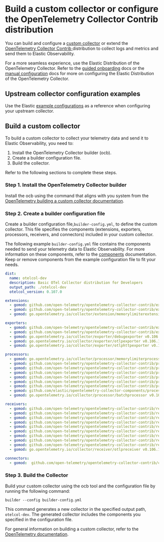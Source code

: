 # Build a custom collector or configure the OpenTelemetry Collector Contrib distribution

You can build and configure a [custom collector](https://opentelemetry.io/docs/collector/custom-collector/) or extend the [OpenTelemetry Collector Contrib ](https://github.com/open-telemetry/opentelemetry-collector-contrib) distribution to collect logs and metrics and send them to Elastic Observability.

For a more seamless experience, use the Elastic Distribution of the OpenTelemetry Collector.
Refer to the [guided onboarding](guided-onboarding.md) docs or the [manual configuration](manual-configuration.md) docs for more on configuring the Elastic Distribution of the OpenTelemetry Collector.

## Upstream collector configuration examples

Use the Elastic [example configurations](https://github.com/elastic/elastic-agent/tree/main/internal/pkg/otel/samples) as a reference when configuring your upstream collector.

## Build a custom collector

To build a custom collector to collect your telemetry data and send it to Elastic Observability, you need to:

1. Install the OpenTelemetry Collector builder (ocb).
1. Create a builder configuration file.
1. Build the collector.

Refer to the following sections to complete these steps.

### Step 1. Install the OpenTelemetry Collector builder
Install the ocb using the command that aligns with you system from the [OpenTelemetry building a custom collector documentation](https://opentelemetry.io/docs/collector/custom-collector/#step-1---install-the-builder).

### Step 2. Create a builder configuration file
Create a builder configuration file,`builder-config.yml`, to define the custom collector. This file specifies the components (extensions, exporters, processors, receivers, and connectors) included in your custom collector.

The following example `builder-config.yml` file contains the components needed to send your telemetry data to Elastic Observability. For more information on these components, refer to the [components](collector-components.md) documentation. Keep or remove components from the example configuration file to fit your needs.

``` yaml
dist:
  name: otelcol-dev
  description: Basic OTel Collector distribution for Developers
  output_path: ./otelcol-dev
  otelcol_version: 0.107.0

extensions:
  - gomod: github.com/open-telemetry/opentelemetry-collector-contrib/extension/healthcheckextension v0.106.1
  - gomod: github.com/open-telemetry/opentelemetry-collector-contrib/extension/storage/filestorage v0.106.1
  - gomod: go.opentelemetry.io/collector/extension/memorylimiterextension v0.106.1

exporters:
  - gomod: github.com/open-telemetry/opentelemetry-collector-contrib/exporter/elasticsearchexporter v0.106.1
  - gomod: github.com/open-telemetry/opentelemetry-collector-contrib/exporter/fileexporter v0.106.1
  - gomod: go.opentelemetry.io/collector/exporter/debugexporter v0.106.1
  - gomod: go.opentelemetry.io/collector/exporter/otlpexporter v0.106.1
  - gomod: go.opentelemetry.io/collector/exporter/otlphttpexporter v0.106.1

processors:
  - gomod: go.opentelemetry.io/collector/processor/memorylimiterprocessor v0.106.1
  - gomod: github.com/open-telemetry/opentelemetry-collector-contrib/processor/attributesprocessor v0.106.1
  - gomod: github.com/open-telemetry/opentelemetry-collector-contrib/processor/filterprocessor v0.106.1
  - gomod: github.com/open-telemetry/opentelemetry-collector-contrib/processor/k8sattributesprocessor v0.106.1
  - gomod: github.com/open-telemetry/opentelemetry-collector-contrib/processor/resourcedetectionprocessor v0.106.1
  - gomod: github.com/open-telemetry/opentelemetry-collector-contrib/processor/resourceprocessor v0.106.1
  - gomod: github.com/open-telemetry/opentelemetry-collector-contrib/processor/transformprocessor v0.106.1
  - gomod: github.com/elastic/opentelemetry-collector-components/processor/elasticinframetricsprocessor v0.7.1
  - gomod: go.opentelemetry.io/collector/processor/batchprocessor v0.106.1

receivers:
  - gomod: github.com/open-telemetry/opentelemetry-collector-contrib/receiver/jaegerreceiver v0.106.1
  - gomod: github.com/open-telemetry/opentelemetry-collector-contrib/receiver/prometheusreceiver v0.106.1
  - gomod: github.com/open-telemetry/opentelemetry-collector-contrib/receiver/zipkinreceiver v0.106.1
  - gomod: github.com/open-telemetry/opentelemetry-collector-contrib/receiver/filelogreceiver v0.106.1
  - gomod: github.com/open-telemetry/opentelemetry-collector-contrib/receiver/hostmetricsreceiver v0.106.1
  - gomod: github.com/open-telemetry/opentelemetry-collector-contrib/receiver/httpcheckreceiver v0.106.1
  - gomod: github.com/open-telemetry/opentelemetry-collector-contrib/receiver/k8sclusterreceiver v0.106.1
  - gomod: github.com/open-telemetry/opentelemetry-collector-contrib/receiver/k8sobjectsreceiver v0.106.1
  - gomod: github.com/open-telemetry/opentelemetry-collector-contrib/receiver/kubeletstatsreceiver v0.106.1
  - gomod: go.opentelemetry.io/collector/receiver/otlpreceiver v0.106.1

connectors:
  - gomod: 	github.com/open-telemetry/opentelemetry-collector-contrib/connector/spanmetricsconnector v0.106.1
```

### Step 3. Build the Collector
Build your custom collector using the ocb tool and the configuration file by running the following command:

`builder --config builder-config.yml`

This command generates a new collector in the specified output path, `otelcol-dev`. The generated collector includes the components you specified in the configuration file.

For general information on building a custom collector, refer to the [OpenTelemetry documentation](https://opentelemetry.io/docs/collector/custom-collector/#step-1---install-the-builder).
